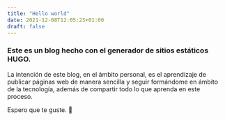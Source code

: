 ```yaml
---
title: "Hello world"
date: 2021-12-08T12:05:23+01:00
draft: false
---
```


### Este es un blog hecho con el generador de sitios estáticos HUGO.   


La intención de este blog, en el ámbito personal, es el aprendizaje de publicar páginas web de manera sencilla y seguir formándome en ámbito de la tecnología, además de compartir todo lo que aprenda en este proceso. 


Espero que te guste. 🤩